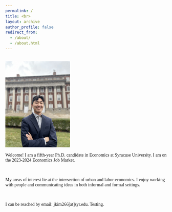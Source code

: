 ```yaml
---
permalink: /
title: <br>
layout: archive
author_profile: false
redirect_from: 
  - /about/
  - /about.html
---
```

<body>
<br>

 
<div class="container" style="max-width:100%">
<div class="image" style="width:40%">
<img src="images/profile_maxwell.jpg">
</div>
<div class="text" style="min-width:60%">
<p style="font-family:verdana">Welcome! I am a fifth-year Ph.D. candidate in Economics at Syracuse University. I am on the 2023-2024 Economics Job Market.</p>  
</div>
<br>

<div class="text" style="min-width:60%">
<p style="font-family:verdana">My areas of interest lie at the intersection of urban and labor economics. I enjoy working with people and communicating ideas in both informal and formal settings.</p>
</div>
<br>
<div class="text" style="min-width:60%">
<p style="font-family:verdana">I can be reached by email: jkim266[at]syr.edu. Testing.</p>

</div>
</div>
 



</body>
